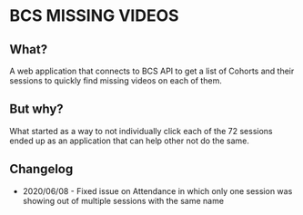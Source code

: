 # BCS MISSING VIDEOS

## What?

A web application that connects to BCS API to get a list of Cohorts and their sessions to quickly find missing videos on each of them. 

## But why?

What started as a way to not individually click each of the 72 sessions ended up as an application that can help other not do the same.

## Changelog

* 2020/06/08 - Fixed issue on Attendance in which only one session was showing out of multiple sessions with the same name